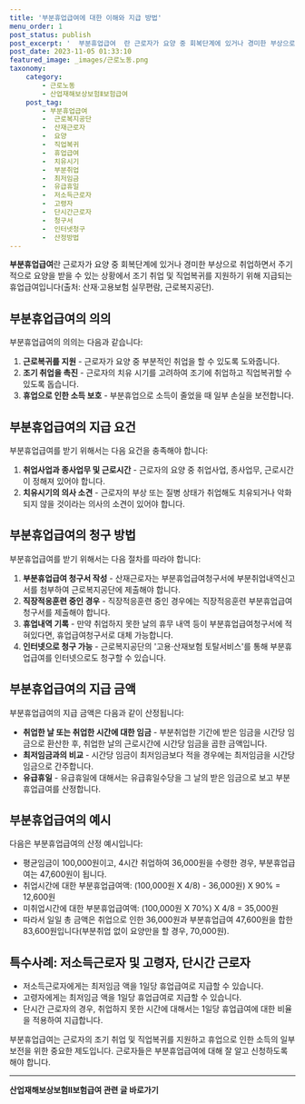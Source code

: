 ```yaml
---
title: '부분휴업급여에 대한 이해와 지급 방법'
menu_order: 1
post_status: publish
post_excerpt: '  부분휴업급여  란 근로자가 요양 중 회복단계에 있거나 경미한 부상으로 취업하면서 주기적으로 요양을 받을 수 있는 상황에서 조기 취업 및 직업복귀를 지원하기 위해 지급되는 휴업급여입니다 출처  산재 고용보험 실무편람, 근로복지공단 .'
post_date: 2023-11-05 01:33:10
featured_image: _images/근로노동.png
taxonomy:
    category:
        - 근로노동
        - 산업재해보상보험Ⅱ보험급여
    post_tag:
        - 부분휴업급여
        -  근로복지공단
        -  산재근로자
        -  요양
        -  직업복귀
        -  휴업급여
        -  치유시기
        -  부분취업
        -  최저임금
        -  유급휴일
        -  저소득근로자
        -  고령자
        -  단시간근로자
        -  청구서
        -  인터넷청구
        -  산정방법
---
```



**부분휴업급여**란 근로자가 요양 중 회복단계에 있거나 경미한 부상으로 취업하면서 주기적으로 요양을 받을 수 있는 상황에서 조기 취업 및 직업복귀를 지원하기 위해 지급되는 휴업급여입니다(출처: 산재·고용보험 실무편람, 근로복지공단).

## 부분휴업급여의 의의

부분휴업급여의 의의는 다음과 같습니다:

1. **근로복귀를 지원** - 근로자가 요양 중 부분적인 취업을 할 수 있도록 도와줍니다.
2. **조기 취업을 촉진** - 근로자의 치유 시기를 고려하여 조기에 취업하고 직업복귀할 수 있도록 돕습니다.
3. **휴업으로 인한 소득 보호** - 부분휴업으로 소득이 줄었을 때 일부 손실을 보전합니다.

## 부분휴업급여의 지급 요건

부분휴업급여를 받기 위해서는 다음 요건을 충족해야 합니다:

1. **취업사업과 종사업무 및 근로시간** - 근로자의 요양 중 취업사업, 종사업무, 근로시간이 정해져 있어야 합니다.
2. **치유시기의 의사 소견** - 근로자의 부상 또는 질병 상태가 취업해도 치유되거나 악화되지 않을 것이라는 의사의 소견이 있어야 합니다.

## 부분휴업급여의 청구 방법

부분휴업급여를 받기 위해서는 다음 절차를 따라야 합니다:

1. **부분휴업급여 청구서 작성** - 산재근로자는 부분휴업급여청구서에 부분취업내역신고서를 첨부하여 근로복지공단에 제출해야 합니다.
2. **직장적응훈련 중인 경우** - 직장적응훈련 중인 경우에는 직장적응훈련 부분휴업급여청구서를 제출해야 합니다.
3. **휴업내역 기록** - 만약 취업하지 못한 날의 휴무 내역 등이 부분휴업급여청구서에 적혀있다면, 휴업급여청구서로 대체 가능합니다.
4. **인터넷으로 청구 가능** - 근로복지공단의 '고용·산재보험 토탈서비스'를 통해 부분휴업급여를 인터넷으로도 청구할 수 있습니다.

## 부분휴업급여의 지급 금액

부분휴업급여의 지급 금액은 다음과 같이 산정됩니다:

- **취업한 날 또는 취업한 시간에 대한 임금** - 부분취업한 기간에 받은 임금을 시간당 임금으로 환산한 후, 취업한 날의 근로시간에 시간당 임금을 곱한 금액입니다.
- **최저임금과의 비교** - 시간당 임금이 최저임금보다 적을 경우에는 최저임금을 시간당 임금으로 간주합니다.
- **유급휴일** - 유급휴일에 대해서는 유급휴일수당을 그 날의 받은 임금으로 보고 부분휴업급여를 산정합니다.

## 부분휴업급여의 예시

다음은 부분휴업급여의 산정 예시입니다:

- 평균임금이 100,000원이고, 4시간 취업하여 36,000원을 수령한 경우, 부분휴업급여는 47,600원이 됩니다.
- 취업시간에 대한 부분휴업급여액: (100,000원 X 4/8) - 36,000원) X 90% = 12,600원
- 미취업시간에 대한 부분휴업급여액: (100,000원 X 70%) X 4/8 = 35,000원
- 따라서 일일 총 금액은 취업으로 인한 36,000원과 부분휴업급여 47,600원을 합한 83,600원입니다(부분취업 없이 요양만을 할 경우, 70,000원).

## 특수사례: 저소득근로자 및 고령자, 단시간 근로자

- 저소득근로자에게는 최저임금 액을 1일당 휴업급여로 지급할 수 있습니다.
- 고령자에게는 최저임금 액을 1일당 휴업급여로 지급할 수 있습니다.
- 단시간 근로자의 경우, 취업하지 못한 시간에 대해서는 1일당 휴업급여에 대한 비율을 적용하여 지급합니다.

부분휴업급여는 근로자의 조기 취업 및 직업복귀를 지원하고 휴업으로 인한 소득의 일부 보전을 위한 중요한 제도입니다. 근로자들은 부분휴업급여에 대해 잘 알고 신청하도록 해야 합니다.
<!-- wp:separator -->
<hr class="wp-block-separator has-alpha-channel-opacity"/>
<!-- /wp:separator -->

<!-- wp:group {"backgroundColor":"base","layout":{"type":"constrained"}} -->
<div class="wp-block-group has-base-background-color has-background"><!-- wp:paragraph {"align":"center","fontSize":"medium"} -->
<p class="has-text-align-center has-large-font-size"><strong>산업재해보상보험Ⅱ보험급여 관련 글 바로가기</strong></p>
<!-- /wp:paragraph -->


<!-- wp:latest-posts
{"categories":[{"id":10872,"count":19,"description":"","link":"https://uknowlaw.com/category/%ec%82%b0%ec%97%85%ec%9e%ac%ed%95%b4%eb%b3%b4%ec%83%81%eb%b3%b4%ed%97%98%e2%85%b1%eb%b3%b4%ed%97%98%ea%b8%89%ec%97%ac/","name":"산업재해보상보험Ⅱ보험급여","slug":"산업재해보상보험Ⅱ보험급여","taxonomy":"category","parent":0,"meta":[],"_links":{"self":[{"href":"https://uknowlaw.com/wp-json/wp/v2/categories/10872"}],"collection":[{"href":"https://uknowlaw.com/wp-json/wp/v2/categories"}],"about":[{"href":"https://uknowlaw.com/wp-json/wp/v2/taxonomies/category"}],"wp:post_type":[{"href":"https://uknowlaw.com/wp-json/wp/v2/posts?categories=10872"}],"curies":[{"name":"wp","href":"https://api.w.org/{rel}","templated":true}]}}],"postsToShow":100,"excerptLength":28,"postLayout":"grid","columns":2,"featuredImageAlign":"left","featuredImageSizeSlug":"large","fontSize":"small"} /--></div>
<!-- /wp:group -->